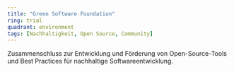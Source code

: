 ```yaml
---
title: "Green Software Foundation"
ring: trial
quadrant: environment
tags: [Nachhaltigkeit, Open Source, Community]
---
```


Zusammenschluss zur Entwicklung und Förderung von Open-Source-Tools und Best Practices für nachhaltige Softwareentwicklung.
